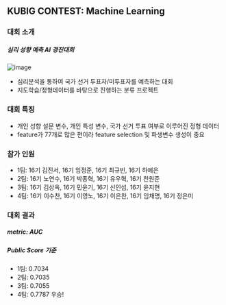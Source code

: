
## KUBIG CONTEST: Machine Learning

### 대회 소개
##### 심리 성향 예측 AI 경진대회


![image](https://user-images.githubusercontent.com/89731647/187557936-112be291-a4aa-46dd-9ab6-0e518bfa4027.png)

* 심리분석을 통하여 국가 선거 투표자/미투표자를 예측하는 대회
* 지도학습/정형데이터를 바탕으로 진행하는 분류 프로젝트

### 대회 특징
* 개인 성향 설문 변수, 개인 특성 변수, 국가 선거 투표 여부로 이루어진 정형 데이터 
* feature가 77개로 많은 편이라 feature selection 및 파생변수 생성이 중요

### 참가 인원
* 1팀: 16기 김진서, 16기 임정준, 16기 최규빈, 16기 하예은
* 2팀: 16기 노연수, 16기 박종혁, 16기 유우혁, 16기 천원준
* 3팀: 16기 김상옥, 16기 민윤기, 16기 신인섭, 16기 윤지현
* 4팀: 16기 이수찬, 16기 이영노, 16기 이은찬, 16기 임채명, 16기 정은미

### 대회 결과
##### metric: AUC
##### Public Score 기준
* 1팀: 0.7034
* 2팀: 0.7035
* 3팀: 0.7055
* 4팀: 0.7787 우승!
